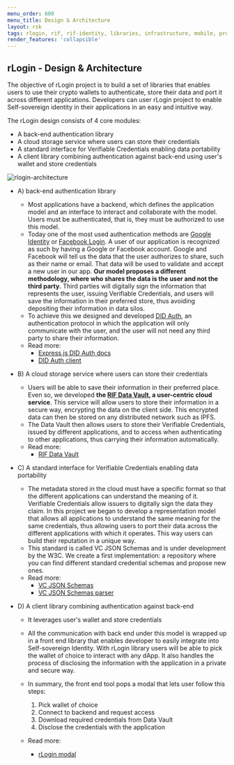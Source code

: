 ```yaml
---
menu_order: 600
menu_title: Design & Architecture
layout: rsk
tags: rlogin, rif, rif-identity, libraries, infrastructure, mobile, protocols, mvp, design, rbtc, defi, decentralized, quick-start, guides, tutorial, networks, dapps, tools, rootstock, rsk, ethereum, smart-contracts, install, get-started, how-to, mainnet, testnet, contracts, wallets, web3, crypto
render_features: 'collapsible'
---
```


## rLogin - Design & Architecture

The objective of rLogin project is to build a set of libraries that enables users to use their crypto wallets to authenticate, store their data and port it across different applications. Developers can user rLogin project to enable Self-sovereign identity in their applications in an easy and intuitive way.

The rLogin design consists of 4 core modules:

- A back-end authentication library
- A cloud storage service where users can store their credentials
- A standard interface for Verifiable Credentials enabling data portability
- A client library combining authentication against back-end using user's wallet and store credentials

![rlogin-architecture](../assets/rlogin-architecture.jpg)

[](#top "collapsible")
- A) back-end authentication library
  * Most applications have a backend, which defines the application model and an interface to interact and collaborate with the model. Users must be authenticated, that is, they must be authorized to use this model.
  * Today one of the most used authentication methods are [Google Identity](https://developers.facebook.com/products/facebook-login/) or [Facebook Login](https://developers.facebook.com/products/facebook-login/). A user of our application is recognized as such by having a Google or Facebook account. Google and Facebook will tell us the data that the user authorizes to share, such as their name or email. That data will be used to validate and accept a new user in our app.
  **Our model proposes a different methodology, where who shares the data is the user and not the third party.** Third parties will digitally sign the information that represents the user, issuing Verifiable Credentials, and users will save the information in their preferred store, thus avoiding depositing their information in data silos.
  * To achieve this we designed and developed [DID Auth](/rif/identity/specs/did-auth), an authentication protocol in which the application will only communicate with the user, and the user will not need any third party to share their information.
  * Read more:
    - [Express.js DID Auth docs](../libraries/express-did-auth)
    - [DID Auth client](../libraries/did-auth-client)

- B) A cloud storage service where users can store their credentials
  * Users will be able to save their information in their preferred place. Even so, we developed **the [RIF Data Vault](/rif/identity/data-vault), a user-centric cloud service**. This service will allow users to store their information in a secure way, encrypting the data on the client side. This encrypted data can then be stored on any distributed network such as IPFS.
  * The Data Vault then allows users to store their Verifiable Credentials, issued by different applications, and to access when authenticating to other applications, thus carrying their information automatically.
  * Read more:
    - [RIF Data Vault](/rif/identity/data-vault)

- C) A standard interface for Verifiable Credentials enabling data portability
  * The metadata stored in the cloud must have a specific format so that the different applications can understand the meaning of it. Verifiable Credentials allow issuers to digitally sign the data they claim. In this project we began to develop a representation model that allows all applications to understand the same meaning for the same credentials, thus allowing users to port their data across the different applications with which it operates. This way users can build their reputation in a unique way.
  * This standard is called VC JSON Schemas and is under development by the W3C. We create a first implementation: a repository where you can find different standard credential schemas and propose new ones.
  * Read more:
    - [VC JSON Schemas](../libraries/vc-json-schemas)
    - [VC JSON Schemas parser](../libraries/vc-json-schemas-parser)

- D) A client library combining authentication against back-end
  * It leverages user's wallet and store credentials
  * All the communication with back end under this model is wrapped up in a front end library that enables developer to easily integrate into Self-sovereign Identity. With rLogin library users will be able to pick the wallet of choice to interact with any dApp. It also handles the process of disclosing the information with the application in a private and secure way.
  * In summary, the front end tool pops a modal that lets user follow this steps:
      1. Pick wallet of choice
      2. Connect to backend and request access
      3. Download required credentials from Data Vault
      4. Disclose the credentials with the application

  * Read more:
    - [rLogin modal](../libraries/modal)
